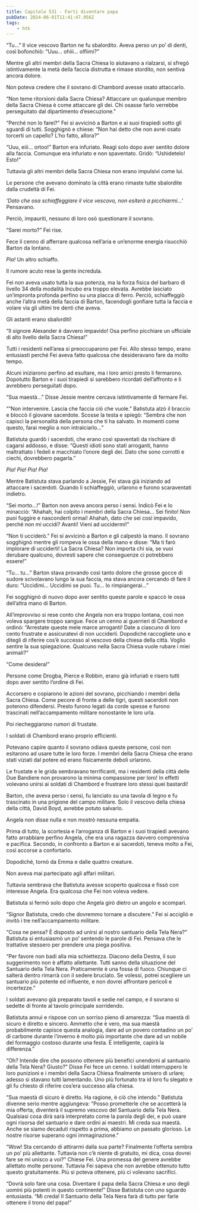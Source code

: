 ```yaml
---
title: Capitolo 531 - Farti diventare papa
pubDate: 2024-06-01T11:41:47.956Z
tags:
    - htk
---
```


“Tu…” Il vice vescovo Barton ne fu sbalordito. Aveva perso un po’ di denti, così bofonchiò: “Uuu… ohiii… olfiimi?”

Mentre gli altri membri della Sacra Chiesa lo aiutavano a rialzarsi, si sfregò istintivamente la metà della faccia distrutta e rimase stordito, non sentiva ancora dolore.

Non poteva credere che il sovrano di Chambord avesse osato attaccarlo.

“Non teme ritorsioni dalla Sacra Chiesa? Attaccare un qualunque membro della Sacra Chiesa è come attaccare gli dei. Chi osasse farlo verrebbe perseguitato dal dipartimento d’esecuzione.”

“Perché non lo farei?” Fei si avvicinò a Barton e ai suoi tirapiedi sotto gli sguardi di tutti. Sogghignò e chiese: “Non hai detto che non avrei osato torcerti un capello? L’ho fatto, allora?”

“Uuu, eiii… ortoo!” Barton era infuriato. Reagì solo dopo aver sentito dolore alla faccia. Comunque era infuriato e non spaventato. Gridò: “Ushidetelo! Esto!”

Tuttavia gli altri membri della Sacra Chiesa non erano impulsivi come lui.

Le persone che avevano dominato la città erano rimaste tutte sbalordite dalla crudeltà di Fei.

<em>’Dato che osa schiaffeggiare il vice vescovo, non esiterà a picchiarmi…’</em> Pensavano.

Perciò, impauriti, nessuno di loro osò questionare il sovrano.

“Sarei morto?” Fei rise.

Fece il cenno di afferrare qualcosa nell’aria e un’enorme energia risucchiò Barton da lontano.

<em>Pia!</em> Un altro schiaffo.

Il rumore acuto rese la gente incredula.

Fei non aveva usato tutta la sua potenza, ma la forza fisica del barbaro di livello 34 della modalità Incubo era troppo elevata. Avrebbe lasciato un’impronta profonda perfino su una placca di ferro. Perciò, schiaffeggiò anche l’altra metà della faccia di Barton, facendogli gonfiare tutta la faccia e volare via gli ultimi tre denti che aveva.

Gli astanti erano sbalorditi!

“Il signore Alexander è davvero impavido! Osa perfino picchiare un ufficiale di alto livello della Sacra Chiesa!”

Tutti i residenti nell’area si preoccuparono per Fei. Allo stesso tempo, erano entusiasti perché Fei aveva fatto qualcosa che desideravano fare da molto tempo.

Alcuni iniziarono perfino ad esultare, ma i loro amici presto li fermarono. Dopotutto Barton e i suoi tirapiedi si sarebbero ricordati dell’affronto e li avrebbero perseguitati dopo.

“Sua maestà…” Disse Jessie mentre cercava istintivamente di fermare Fei.

“”Non intervenire. Lascia che faccia ciò che vuole.” Batistuta alzò il braccio e bloccò il giovane sacerdote. Scosse la testa e spiegò: “Sembra che non capisci la personalità della persona che ti ha salvato. In momenti come questo, farai meglio a non intralciarlo…”

Batistuta guardò i sacerdoti, che erano così spaventati da rischiare di cagarsi addosso, e disse: “Questi idioti sono stati arroganti, hanno maltrattato i fedeli e macchiato l’onore degli dei. Dato che sono corrotti e ciechi, dovrebbero pagarla.”

<em>Pia! Pia! Pia! Pia!</em>

Mentre Batistuta stava parlando a Jessie, Fei stava già iniziando ad attaccare i sacerdoti. Quando li schiaffeggiò, urlarono e furono scaraventati indietro.

“Sei morto…!” Barton non aveva ancora perso i sensi. Indicò Fei e lo minacciò: “Ahahah, hai colpito i membri della Sacra Chiesa… Sei finito! Non puoi fuggire e nasconderti ormai! Ahahah, dato che sei così impavido, perché non mi uccidi? Avanti! Vieni ad uccidermi!”

“Non ti ucciderò.” Fei si avvicinò a Barton e gli calpestò la mano. Il sovrano sogghignò mentre gli rompeva le ossa della mano e disse: “Ma ti farò implorare di ucciderti! La Sacra Chiesa? Non importa chi sia, se vuoi derubare qualcuno, dovresti sapere che conseguenze ci potrebbero essere!”

“Tu… tu…” Barton stava provando così tanto dolore che grosse gocce di sudore scivolavano lungo la sua faccia, ma stava ancora cercando di fare il duro: “Uccidimi… Uccidimi se puoi. Tu… lo rimpiangerai…”

Fei sogghignò di nuovo dopo aver sentito queste parole e spaccò le ossa dell’altra mano di Barton.

All’improvviso si rese conto che Angela non era troppo lontana, così non voleva spargere troppo sangue. Fece un cenno ai guerrieri di Chambord e ordinò: “Arrestate queste mele marce arroganti! Date a ciascuno di loro cento frustrate e assicuratevi di non ucciderli. Dopodiché raccogliete uno e ditegli di riferire cos’è successo al vescovo della chiesa della città. Voglio sentire la sua spiegazione. Qualcuno nella Sacra Chiesa vuole rubare i miei animali?”

“Come desidera!”

Persone come Drogba, Pierce e Robbin, erano già infuriati e risero tutti dopo aver sentito l’ordine di Fei.

Accorsero e copiarono le azioni del sovrano, picchiando i membri della Sacra Chiesa. Come pecore di fronte a delle tigri, questi sacerdoti non poterono difendersi. Presto furono legati da corde spesse e furono trascinati nell’accampamento militare nonostante le loro urla.

Poi riecheggiarono rumori di frustate.

I soldati di Chambord erano proprio efficienti.

Potevano capire quanto il sovrano odiava queste persone, così non esitarono ad usare tutte le loro forze. I membri della Sacra Chiesa che erano stati viziati dal potere ed erano fisicamente deboli urlarono.

Le frustate e le grida sembravano terrificanti, ma i residenti della città delle Due Bandiere non provarono la minima compassione per loro! In effetti volevano unirsi ai soldati di Chambord e frustrare loro stessi quei bastardi!

Barton, che aveva perso i sensi, fu lanciato su una tavola di legno e fu trascinato in una prigione del campo militare. Solo il vescovo della chiesa della città, David Boyd, avrebbe potuto salvarlo.

Angela non disse nulla e non mostrò nessuna empatia.

Prima di tutto, la scortesia e l’arroganza di Barton e i suoi tirapiedi avevano fatto arrabbiare perfino Angela, che era una ragazza davvero comprensiva e pacifica. Secondo, in confronto a Barton e ai sacerdoti, teneva molto a Fei, così accorse a confortarlo.

Dopodiché, tornò da Emma e dalle quattro creature.

Non aveva mai partecipato agli affari militari.

Tuttavia sembrava che Batistuta avesse scoperto qualcosa e fissò con interesse Angela. Era qualcosa che Fei non voleva vedere.

Batistuta si fermò solo dopo che Angela girò dietro un angolo e scomparì.

“Signor Batistuta, credo che dovremmo tornare a discutere.” Fei si accigliò e invitò i tre nell’accampamento militare.

“Cosa ne pensa? È disposto ad unirsi al nostro santuario della Tela Nera?” Batistuta si entusiasmò un po’ sentendo le parole di Fei. Pensava che le trattative stessero per prendere una piega positiva.

“Per favore non badi alla mia schiettezza. Diacono della Destra, il suo suggerimento non è affatto allettante. Tutti sanno della situazione del Santuario della Tela Nera. Praticamente è una fossa di fuoco. Chiunque ci salterà dentro rimarrà con il sedere bruciato. Se volessi, potrei scegliere un santuario più potente ed influente, e non dovrei affrontare pericoli e incertezze.”

I soldati avevano già preparato tavoli e sedie nel campo, e il sovrano si sedette di fronte al tavolo principale sorridendo.

Batistuta annuì e rispose con un sorriso pieno di amarezza: “Sua maestà di sicuro è diretto e sincero. Ammetto che è vero, ma sua maestà probabilmente capisce questa analogia, dare ad un povero contadino un po’ di carbone durante l’inverno è molto più importante che dare ad un nobile del formaggio costoso durante una festa. È intelligente, capirà la differenza.”

“Oh? Intende dire che possono ottenere più benefici unendomi al santuario della Tela Nera? Giusto?” Disse Fei fece un cenno. I soldati interruppero le loro punizioni e i membri della Sacra Chiesa finalmente smisero di urlare; adesso si stavano tutti lamentando. Uno più fortunato tra id loro fu slegato e gli fu chiesto di riferire cos’era successo alla chiesa.

“Sua maestà di sicuro è diretto. Ha ragione, è ciò che intendo.” Batistuta divenne serio mentre aggiungeva: “Posso prometterle che se accetterà la mia offerta, diventerà il supremo vescovo del Santuario della Tela Nera. Qualsiasi cosa dirà sarà interpretato come la parola degli dei, e può usare ogni risorsa del santuario e dare ordini ai maestri. Mi creda sua maestà. Anche se siamo decaduti rispetto a prima, abbiamo un passato glorioso. Le nostre risorse superano ogni immaginazione."

“Wow! Sta cercando di attirarmi dalla sua parte? Finalmente l’offerta sembra un po’ più allettante. Tuttavia non c’è niente di gratuito, mi dica, cosa dovrei fare se mi unisco a voi?” Chiese Fei. Una promessa del genere avrebbe allettato molte persone. Tuttavia Fei sapeva che non avrebbe ottenuto tutto questo gratuitamente. Più si poteva ottenere, più ci volevano sacrifici.

“Dovrà solo fare una cosa. Diventare il papa della Sacra Chiesa e uno degli uomini più potenti in questo continente!” Disse Batistuta con uno sguardo entusiasta. “Mi creda! Il Santuario della Tela Nera farà di tutto per farle ottenere il trono del papa!”



